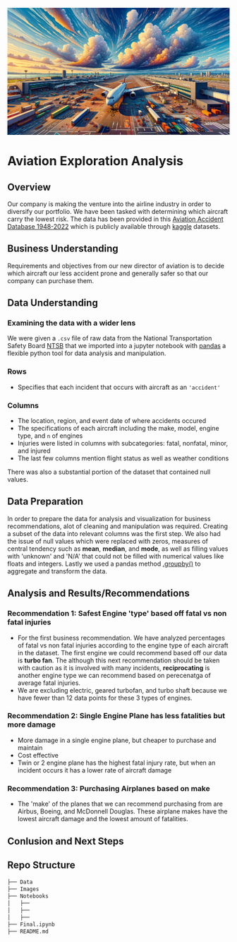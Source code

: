 ![Alt text](Images/airplane_readme_final.png)
# Aviation Exploration Analysis
## Overview
Our company is making the venture into the airline industry in order to diversify our portfolio. We have been tasked with determining which aircraft carry the lowest risk. The data has been provided in this [Aviation Accident Database 1948-2022](https://www.kaggle.com/datasets/khsamaha/aviation-accident-database-synopses) which is publicly available through [kaggle](https://www.kaggle.com/) datasets.  
## Business Understanding
Requirements and objectives from our new director of aviation is to decide which aircraft our less accident prone and generally safer so that our company can purchase them.
## Data Understanding
### Examining the data with a wider lens
We were given a `.csv` file of raw data from the National Transportation Safety Board [NTSB](https://www.ntsb.gov/Pages/AviationQueryv2.aspx) that we imported into a jupyter notebook with [pandas](https://pandas.pydata.org/) a flexible python tool for data analysis and manipulation. 
### Rows
- Specifies that each incident that occurs with aircraft as an `'accident'` 
### Columns
- The location, region, and event date of where accidents occured
- The specifications of each aircraft including the make, model, engine type, and `n` of engines
- Injuries were listed in columns with subcategories: fatal, nonfatal, minor, and injured
- The last few columns mention flight status as well as weather conditions

There was also a substantial portion of the dataset that contained null values. 
## Data Preparation
In order to prepare the data for analysis and visualization for business recommendations, alot of cleaning and manipulation was required. Creating a subset of the data into relevant columns was the first step. We also had the issue of null values which were replaced with zeros, measures of central tendency such as **mean**, **median**, and **mode**, as well as filling values with 'unknown' and 'N/A' that could not be filled with numerical values like floats and integers. Lastly we used a pandas method [.groupby()](https://pandas.pydata.org/docs/reference/api/pandas.DataFrame.groupby.html) to aggregate and transform the data.
## Analysis and Results/Recommendations
### Recommendation 1: Safest Engine 'type' based off fatal vs non fatal injuries
- For the first business recommendation. We have analyzed percentages of fatal vs non fatal injuries according to the engine type of each aircraft in the dataset. The first engine we could recommend based off our data is **turbo fan**. The although this next recommendation should be taken with caution as it is involved with many incidents, **reciprocating** is another engine type we can recommend based on perecenatga of average fatal injuries.  
- We are excluding electric, geared turbofan, and turbo shaft because we have fewer than 12 data points for these 3 types of engines. 
### Recommendation 2: Single Engine Plane has less fatalities but more damage
- More damage in a single engine plane, but cheaper to purchase and maintain
- Cost effective 
- Twin or 2 engine plane has the highest fatal injury rate, but when an incident occurs it has a lower rate of aircraft damage
### Recommendation 3: Purchasing Airplanes based on make
- The 'make' of the planes that we can recommend purchasing from are Airbus, Boeing, and McDonnell Douglas. These airplane makes have the lowest aircraft damage and the lowest amount of fatalities. 
## Conlusion and Next Steps
## Repo Structure
```
├── Data
├── Images
├── Notebooks
│   ├──
│   ├── 
│   ├── 
├── Final.ipynb
├── README.md
```